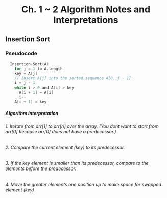 # <h1 align='center'> Ch. 1 ~ 2 Algorithm Notes and Interpretations

## Insertion Sort 
### Pseudocode
```C
  Insertion-Sort(A)
    for j = 1 to A.length
    key = A[j]
    // Insert A[j] into the sorted sequence A[0..j - 1].
    i = j - 1
    while i > 0 and A[i] > key
      A[i + 1] = A[i]
      i--
    A[i + 1] = key

```
##### Algorithm Interpretation 
###### 1. Iterate from arr[1] to arr[n] over the array. (You dont want to start from arr[0] because arr[0] does not have a predecessor.)
###### 2. Compare the current element (key) to its predecessor.
###### 3. If the key element is smaller than its predecessor, compare to the elements before the predecessor. 
###### 4. Move the greater elements one position up to make space for swapped element (key)
